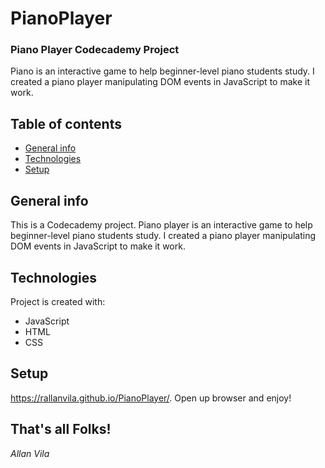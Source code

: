 # PianoPlayer
### Piano Player Codecademy Project
Piano is an interactive game to help  beginner-level piano students study. I created a piano player manipulating DOM events in JavaScript to make it work. 

## Table of contents
* [General info](#general-info)
* [Technologies](#technologies)
* [Setup](#setup)
## General info
This is a Codecademy project. Piano player is an interactive game to help  beginner-level piano students study. I created a piano player manipulating DOM events in JavaScript to make it work. 
	
## Technologies
Project is created with:
* JavaScript
* HTML
* CSS
	
## Setup
https://rallanvila.github.io/PianoPlayer/.
Open up browser and enjoy!


## That's all Folks!
*Allan Vila*
